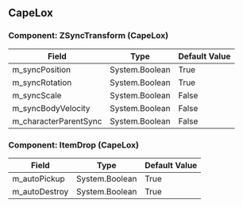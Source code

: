 ## CapeLox

### Component: ZSyncTransform (CapeLox)

|Field|Type|Default Value|
|-----|----|-------------|
|m_syncPosition|System.Boolean|True|
|m_syncRotation|System.Boolean|True|
|m_syncScale|System.Boolean|False|
|m_syncBodyVelocity|System.Boolean|False|
|m_characterParentSync|System.Boolean|False|

### Component: ItemDrop (CapeLox)

|Field|Type|Default Value|
|-----|----|-------------|
|m_autoPickup|System.Boolean|True|
|m_autoDestroy|System.Boolean|True|

